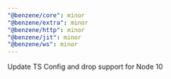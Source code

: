 ```yaml
---
"@benzene/core": minor
"@benzene/extra": minor
"@benzene/http": minor
"@benzene/jit": minor
"@benzene/ws": minor
---
```


Update TS Config and drop support for Node 10

